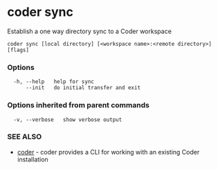 # coder sync

Establish a one way directory sync to a Coder workspace

```text
coder sync [local directory] [<workspace name>:<remote directory>] [flags]
```

### Options

```text
  -h, --help   help for sync
      --init   do initial transfer and exit
```

### Options inherited from parent commands

```text
  -v, --verbose   show verbose output
```

### SEE ALSO

- [coder](coder.md) - coder provides a CLI for working with an existing Coder
  installation
